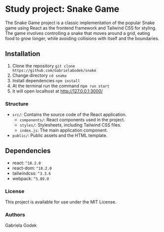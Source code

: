 # Study project: Snake Game

The Snake Game project is a classic implementation of the popular Snake game using React as the frontend framework and Tailwind CSS for styling. The game involves controlling a snake that moves around a grid, eating food to grow longer, while avoiding collisions with itself and the boundaries.

## Installation
1. Clone the repository `git clone https://github.com/GabrielaGodek/snake`
2. Change directory `cd snake`
3. Install dependencies `npm install`
4. At the terminal run the command n`pm run start`
5. It will open localhost at http://127.0.0.1:3000/

### Structure

- `src/`: Contains the source code of the React application.
  - `components/`: React components used in the project.
  - `styles/`: Stylesheets, including Tailwind CSS files.
  - `index.js`: The main application component.
- `public/`: Public assets and the HTML template.

## Dependencies

- react: `^18.2.0` 
- react-dom: `^18.2.0`
- tailwindcss: `^3.3.6` 
- webpack: `^5.89.0` 


### License
This project is available for use under the MIT License.

### Authors
Gabriela Godek